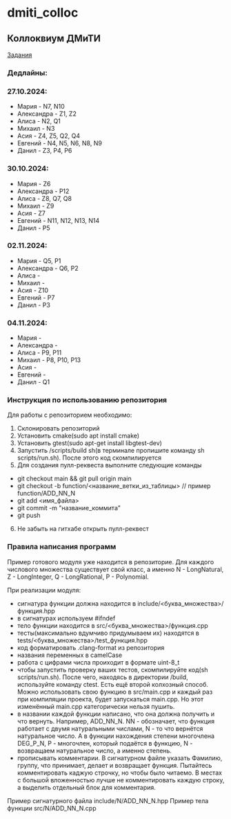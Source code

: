 # dmiti_colloc
## Коллоквиум ДМиТИ

[Задания](https://docs.google.com/document/d/1Dv_6AIhxg_3ezu6VMcEnMpyfRzgym9l8PmE4ULGfjgM/edit?tab=t.0)

### Дедлайны:

### 27.10.2024:
+ Мария - N7, N10
+ Александра - Z1, Z2
+ Алиса - N2, Q1
+ Михаил - N3
+ Асия - Z4, Z5, Q2, Q4
+ Евгений - N4, N5, N6, N8, N9
+ Данил - Z3, P4, P6

### 30.10.2024:
* Мария - Z6
* Александра - P12
* Алиса - Z8, Q7, Q8
* Михаил - Z9
* Асия - Z7
* Евгений - N11, N12, N13, N14
* Данил - P5

### 02.11.2024:
* Мария - Q5, P1
* Александра - Q6, P2
* Алиса - 
* Михаил - 
* Асия - Z10
* Евгений - P7
* Данил - P3

### 04.11.2024:
* Мария - 
* Александра - 
* Алиса - P9, P11
* Михаил - P8, P10, P13
* Асия - 
* Евгений - 
* Данил - Q1


### Инструкция по использованию репозитория
Для работы с репозиторием необходимо:
1. Склонировать репозиторий
2. Установить cmake(sudo apt install cmake)
3. Установить gtest(sudo apt-get install libgtest-dev)
4. Запустить /scripts/build sh(в терминале пропишите команду sh scripts/run.sh). После этого код скомпилируется
5. Для создания пулл-реквеста выполните следующие команды
+ git checkout main && git pull origin main
+ git checkout -b function/<название_ветки_из_таблицы> // пример function/ADD_NN_N
+ git add <имя_файла>
+ git commit -m "название_коммита"
+ git push
6. Не забыть на гитхабе открыть пулл-реквест


### Правила написания программ
Пример готового модуля уже находится в репозиторие.
Для каждого числового множества существует свой класс, а именно N - LongNatural, Z - LongInteger, Q - LongRational, P - Polynomial.

При реализации модуля:
- сигнатура функции должна находится в include/<буква_множества>/функция.hpp
- в сигнатурах используем #ifndef
- тело функции находится в src/<буква_множества>/функция.cpp
- тесты(максимально вдумчиво придумываем их) находятся в tests/<буква_множества>/test_функция.hpp
- код форматировать .clang-format из репозитория
- названия переменных в camelCase
- работа с цифрами числа проиходит в формате uint-8_t
- чтобы запустить проверку ваших тестов, скомпилируйте код(sh scripts/run.sh). После чего, находясь в директории /build, используйте команду ctest. Есть ещё второй колхозный способ. Можно использовать свою функцию в src/main.cpp и каждый раз при компиляции проекта, будет запускаться main.cpp. Но этот изменённый main.cpp категорически нельзя пушить.
- в названии каждой функции написано, что она должна получить и что вернуть. Например, ADD_NN_N. NN - обозначает, что функция работает с двумя натуральными числами, N - то что вернётся натуральное число. А в функции нахождения степени многочлена DEG_P_N, P - многочлен, который подаётся в функцию, N - возвращаем натуральное число, а именно степень.
- прописывать комментарии. В сигнатурном файле указать Фамилию, группу, что принимает, делает и возвращает функция. Пытайтесь комментировать каджую строчку, но чтобы было читаемо. В местах с большой вложенностью лучше не комментировать каждую строку, а выделить отдельный блок для комментария.

Пример сигнатурного файла include/N/ADD_NN_N.hpp
Пример тела функции src/N/ADD_NN_N.cpp


